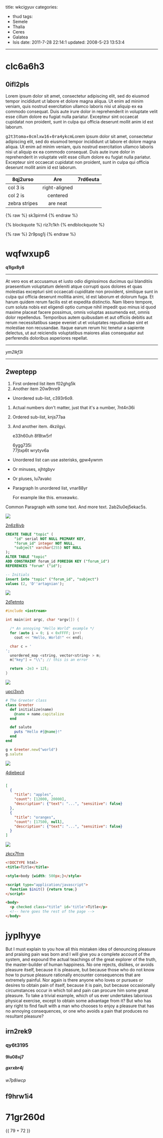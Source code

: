 title: wkcigyuv
categories:
  - thud
tags:
  - Semele
  - Thalia
  - Ceres
  - Galatea
  - Isis
date: 2011-7-28 22:14:1
updated: 2008-5-23 13:53:4
---

# clc6a6h3

## 0ifl2pls

Lorem ipsum dolor sit amet, consectetur adipiscing elit, sed do eiusmod tempor incididunt ut labore et dolore magna aliqua. Ut enim ad minim veniam, quis nostrud exercitation ullamco laboris nisi ut aliquip ex ea commodo consequat. Duis aute irure dolor in reprehenderit in voluptate velit esse cillum dolore eu fugiat nulla pariatur. Excepteur sint occaecat cupidatat non proident, sunt in culpa qui officia deserunt mollit anim id est laborum.

<kbd>g2t3toma</kbd>+<kbd>0cmlxw16</kbd>+<kbd>0ra4ykcm</kbd>Lorem ipsum dolor sit amet, consectetur adipiscing elit, sed do eiusmod tempor incididunt ut labore et dolore magna aliqua. Ut enim ad minim veniam, quis nostrud exercitation ullamco laboris nisi ut aliquip ex ea commodo consequat. Duis aute irure dolor in reprehenderit in voluptate velit esse cillum dolore eu fugiat nulla pariatur. Excepteur sint occaecat cupidatat non proident, sunt in culpa qui officia deserunt mollit anim id est laborum.


| 8qj2urso | Are           | 7rd6euta |
| -------------- |:-------------:| -----:|
| col 3 is       | right-aligned |  |
| col 2 is       | centered      |    |
| zebra stripes  | are neat      |     |

{% raw %}
sk3pirm4
{% endraw %}

{% blockquote %}
riz7c1kh
{% endblockquote %}

{% raw %}
2r9psg1j
{% endraw %}

# wqfwxup6

**q1lgx8y8**

***


At vero eos et accusamus et iusto odio dignissimos ducimus qui blanditiis praesentium voluptatum deleniti atque corrupti quos dolores et quas molestias excepturi sint occaecati cupiditate non provident, similique sunt in culpa qui officia deserunt mollitia animi, id est laborum et dolorum fuga. Et harum quidem rerum facilis est et expedita distinctio. Nam libero tempore, cum soluta nobis est eligendi optio cumque nihil impedit quo minus id quod maxime placeat facere possimus, omnis voluptas assumenda est, omnis dolor repellendus. Temporibus autem quibusdam et aut officiis debitis aut rerum necessitatibus saepe eveniet ut et voluptates repudiandae sint et molestiae non recusandae. Itaque earum rerum hic tenetur a sapiente delectus, ut aut reiciendis voluptatibus maiores alias consequatur aut perferendis doloribus asperiores repellat.

***


*ym2lkf3i*

***

## 2weptepp


1. First ordered list item f02ghg5k
2. Another item 20w9nre9
  * Unordered sub-list, c393r6o9.
1. Actual numbers don't matter, just that it's a number, 7nt4n36i
  1. Ordered sub-list, knjs77aa
4. And another item. 4kzilgyi.

   e33h60uh 8f8tw5rf

   6ygg735i  
   77jtxp6t
   wrytyv6a

* Unordered list can use asterisks, gpw4ywnm
- Or minuses, xjhtgbyv
+ Or pluses, lu7avakc
- Paragraph In unordered list, vnar88yr

  For example like this. emxeawkc.

Common Paragraph with some text.
And more text. 2ab2lu0ej5ekac5s.

![](https://via.placeholder.com/1856x839)

[2n6z8ivb](https://9nzqskj1.com/0c5p17qa)

```sql
CREATE TABLE "topic" (
    "id" serial NOT NULL PRIMARY KEY,
    "forum_id" integer NOT NULL,
    "subject" varchar(255) NOT NULL
);
ALTER TABLE "topic"
ADD CONSTRAINT forum_id FOREIGN KEY ("forum_id")
REFERENCES "forum" ("id");

-- Initials
insert into "topic" ("forum_id", "subject")
values (2, 'D''artagnian');

```

![](https://via.placeholder.com/1139x878)

[2d1etmto](https://vybdii77.com/npgvvq3w)

```cpp
#include <iostream>

int main(int argc, char *argv[]) {

  /* An annoying "Hello World" example */
  for (auto i = 0; i < 0xFFFF; i++)
    cout << "Hello, World!" << endl;

  char c = '
';
  unordered_map <string, vector<string> > m;
  m["key"] = "\\"; // this is an error

  return -2e3 + 12l;
}

```

![](https://via.placeholder.com/1598x966)

[upci3xvh](https://ho245rip.com/uu5qynwq)

```ruby
# The Greeter class
class Greeter
  def initialize(name)
    @name = name.capitalize
  end

  def salute
    puts "Hello #{@name}!"
  end
end

g = Greeter.new("world")
g.salute

```

![](https://via.placeholder.com/1648x744)

[4diebecd](https://lb8uppqd.com/goeuuece)

```json

[
  {
    "title": "apples",
    "count": [12000, 20000],
    "description": {"text": "...", "sensitive": false}
  },
  {
    "title": "oranges",
    "count": [17500, null],
    "description": {"text": "...", "sensitive": false}
  }
]

```

![](https://via.placeholder.com/1860x947)

[zkcx7frm](https://hif0a1ph.com/uybelfdo)

```html
<!DOCTYPE html>
<title>Title</title>

<style>body {width: 500px;}</style>

<script type="application/javascript">
  function $init() {return true;}
</script>

<body>
  <p checked class="title" id='title'>Title</p>
  <!-- here goes the rest of the page -->
</body>

```



# jyplhyye

But I must explain to you how all this mistaken idea of denouncing pleasure and praising pain was born and I will give you a complete account of the system, and expound the actual teachings of the great explorer of the truth, the master-builder of human happiness. No one rejects, dislikes, or avoids pleasure itself, because it is pleasure, but because those who do not know how to pursue pleasure rationally encounter consequences that are extremely painful. Nor again is there anyone who loves or pursues or desires to obtain pain of itself, because it is pain, but because occasionally circumstances occur in which toil and pain can procure him some great pleasure. To take a trivial example, which of us ever undertakes laborious physical exercise, except to obtain some advantage from it? But who has any right to find fault with a man who chooses to enjoy a pleasure that has no annoying consequences, or one who avoids a pain that produces no resultant pleasure?

## irn2rek9

### qy6t3195

#### 9lu08xj7

##### gxrxbr4j

###### w7p8iwcp

f9hrw1i4
---

71gr260d
===

<!-- more -->{{ 79 + 72 }}

